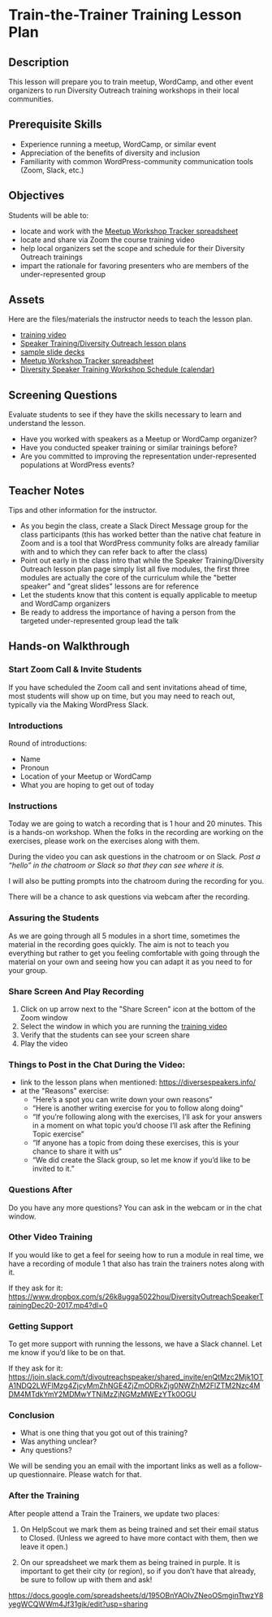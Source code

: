 # Train-the-Trainer Training Lesson Plan

## Description

This lesson will prepare you to train meetup, WordCamp, and other event organizers to run Diversity Outreach training workshops in their local communities.

## Prerequisite Skills

*   Experience running a meetup, WordCamp, or similar event
*   Appreciation of the benefits of diversity and inclusion
*   Familiarity with common WordPress-community communication tools (Zoom, Slack, etc.)

## Objectives

Students will be able to:

*   locate and work with the [Meetup Workshop Tracker spreadsheet](https://docs.google.com/spreadsheets/d/195OBnYAOIvZNeoOSmginTtwzY8yegWCQWWm4Jf31gik/edit#gid=2024231725)
*   locate and share via Zoom the course training video
*   help local organizers set the scope and schedule for their Diversity Outreach trainings
*   impart the rationale for favoring presenters who are members of the under-represented group

## Assets

Here are the files/materials the instructor needs to teach the lesson plan.

*   [training video](https://www.dropbox.com/s/owcnwuvk1idfci0/Diversity%20Speakers%20Workshop%20Training%20March%2027%2C%202018.mp4?dl=0)
*   [Speaker Training/Diversity Outreach lesson plans](https://make.wordpress.org/training/handbook/speaker-training/)
*   [sample slide decks](https://docs.google.com/presentation/d/1I-BlIHsvP_zJgc6AAIOBt0xUgtUUI7Q3X_VnUSNoxH4/edit#slide=id.g360c9df968_0_14)
*   [Meetup Workshop Tracker spreadsheet](https://docs.google.com/spreadsheets/d/195OBnYAOIvZNeoOSmginTtwzY8yegWCQWWm4Jf31gik/edit#gid=2024231725)
*   [Diversity Speaker Training Workshop Schedule (calendar)](https://calendar.google.com/calendar/embed?src=6dt9nr41mol9t1let9jp12f5oc%40group.calendar.google.com&ctz=America%2FLos_Angeles)

## Screening Questions

Evaluate students to see if they have the skills necessary to learn and understand the lesson. 

*   Have you worked with speakers as a Meetup or WordCamp organizer?
*   Have you conducted speaker training or similar trainings before?
*   Are you committed to improving the representation under-represented populations at WordPress events?

## Teacher Notes

Tips and other information for the instructor.

*   As you begin the class, create a Slack Direct Message group for the class participants (this has worked better than the native chat feature in Zoom and is a tool that WordPress community folks are already familiar with and to which they can refer back to after the class)
*   Point out early in the class intro that while the Speaker Training/Diversity Outreach lesson plan page simply list all five modules, the first three modules are actually the core of the curriculum while the "better speaker" and "great slides" lessons are for reference
*   Let the students know that this content is equally applicable to meetup and WordCamp organizers
*   Be ready to address the importance of having a person from the targeted under-represented group lead the talk

## Hands-on Walkthrough

### Start Zoom Call & Invite Students

If you have scheduled the Zoom call and sent invitations ahead of time, most students will show up on time, but you may need to reach out, typically via the Making WordPress Slack.

### Introductions

Round of introductions:

*   Name
*   Pronoun
*   Location of your Meetup or WordCamp
*   What you are hoping to get out of today

### Instructions

Today we are going to watch a recording that is 1 hour and 20 minutes. This is a hands-on workshop. When the folks in the recording are working on the exercises, please work on the exercises along with them.

During the video you can ask questions in the chatroom or on Slack.
*Post a “hello” in the chatroom or Slack so that they can see where it is.*

I will also be putting prompts into the chatroom during the recording for you.

There will be a chance to ask questions via webcam after the recording.

### Assuring the Students

As we are going through all 5 modules in a short time, sometimes the material in the recording goes quickly. The aim is not to teach you everything but rather to get you feeling comfortable with going through the material on your own and seeing how you can adapt it as you need to for your group.

### Share Screen And Play Recording

1. Click on up arrow next to the "Share Screen" icon at the bottom of the Zoom window
2. Select the window in which you are running the [training video](https://www.dropbox.com/s/owcnwuvk1idfci0/Diversity%20Speakers%20Workshop%20Training%20March%2027%2C%202018.mp4?dl=0)
3. Verify that the students can see your screen share
4. Play the video

### Things to Post in the Chat During the Video:

*   link to the lesson plans when mentioned: https://diversespeakers.info/
*   at the "Reasons" exercise:
    *   “Here’s a spot you can write down your own reasons”
    *   “Here is another writing exercise for you to follow along doing”
    *   “If you’re following along with the exercises, I’ll ask for your answers in a moment on what topic you’d choose I’ll ask after the Refining Topic exercise”
    *   “If anyone has a topic from doing these exercises, this is your chance to share it with us”
    *   “We did create the Slack group, so let me know if you’d like to be invited to it.”

### Questions After

Do you have any more questions? You can ask in the webcam or in the chat window.

### Other Video Training

If you would like to get a feel for seeing how to run a module in real time, we have a recording of module 1 that also has train the trainers notes along with it.

If they ask for it: https://www.dropbox.com/s/26k8ugga5022hou/DiversityOutreachSpeakerTrainingDec20-2017.mp4?dl=0

### Getting Support

To get more support with running the lessons, we have a Slack channel. Let me know if you’d like to be on that.

If they ask for it:
https://join.slack.com/t/divoutreachspeaker/shared_invite/enQtMzc2Mjk1OTA1NDQ2LWFlMzg4ZjcyMmZhNGE4ZjZmODRkZjg0NWZhM2FlZTM2Nzc4MDM4MTdkYmY2MDMwYTNjMzZjNGMzMWEzYTk0OGU


### Conclusion

* What is one thing that you got out of this training?
* Was anything unclear?
* Any questions?

We will be sending you an email with the important links as well as a follow-up questionnaire. Please watch for that.

### After the Training

After people attend a Train the Trainers, we update two places:

1. On HelpScout we mark them as being trained and set their email status to Closed. (Unless we agreed to have more contact with them, then we leave it open.)

2. On our spreadsheet we mark them as being trained in purple. It is important to get their city (or region), so if you don’t have that already, be sure to follow up with them and ask!

https://docs.google.com/spreadsheets/d/195OBnYAOIvZNeoOSmginTtwzY8yegWCQWWm4Jf31gik/edit?usp=sharing
